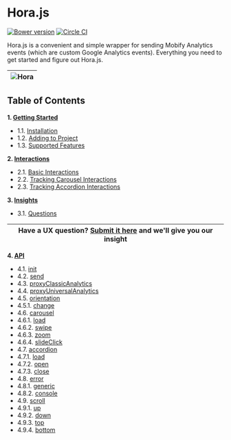 Hora.js
=====

[![Bower version](https://badge.fury.io/bo/hora.js.svg)](http://badge.fury.io/bo/hora.js)
[![Circle CI](https://circleci.com/gh/mobify/hora.js.svg?style=shield)](https://circleci.com/gh/mobify/hora.js)

Hora.js is a convenient and simple wrapper for sending Mobify Analytics events (which are custom Google Analytics events). Everything you need to get started and figure out Hora.js.

| ![Hora](https://s3.amazonaws.com/uploads.hipchat.com/15359/425065/PbAANygwM20lNpS/hora.png) |
|-----|

## Table of Contents
**1. [Getting Started](https://github.com/mobify/hora.js/wiki/Getting-Started)**

* 1.1. [Installation](https://github.com/mobify/hora.js/wiki/Getting-Started#11-installation)
* 1.2. [Adding to Project](https://github.com/mobify/hora.js/wiki/Getting-Started#12-adding-to-project)
* 1.3. [Supported Features](https://github.com/mobify/hora.js/wiki/Getting-Started#13-supported-features)

**2. [Interactions](https://github.com/mobify/hora.js/wiki/Interactions)**

* 2.1. [Basic Interactions](https://github.com/mobify/hora.js/wiki/Interactions#21-basic-interactions)
* 2.2. [Tracking Carousel Interactions](https://github.com/mobify/hora.js/wiki/Interactions#23-tracking-carousel-interactions)
* 2.3. [Tracking Accordion Interactions](https://github.com/mobify/hora.js/wiki/Interactions#24-tracking-accordion-interactions)

**3. [Insights](https://github.com/mobify/hora.js/wiki/Insights)**

* 3.1. [Questions](https://github.com/mobify/hora.js/wiki/Insights#questions)

| Have a UX question? [Submit it here](https://github.com/mobify/hora.js/wiki/Submit-an-Insight) and we'll give you our insight |
|-----|

**4. [API](https://github.com/mobify/hora.js/wiki/API)**

* 4.1. [init](https://github.com/mobify/hora.js/wiki/API#horainit)
* 4.2. [send](https://github.com/mobify/hora.js/wiki/API#horasend)
* 4.3. [proxyClassicAnalytics](https://github.com/mobify/hora.js/wiki/API#horaproxyclassicanalytics)
* 4.4. [proxyUniversalAnalytics](https://github.com/mobify/hora.js/wiki/API#horaproxyuniversalanalytics)
* 4.5. [orientation](https://github.com/mobify/hora.js/wiki/API#horaorientation)
 * 4.5.1. [change](https://github.com/mobify/hora.js/wiki/API#horaorientationchange)
* 4.6. [carousel](https://github.com/mobify/hora.js/wiki/API#horacarousel)
 * 4.6.1. [load](https://github.com/mobify/hora.js/wiki/API#horacarouselload)
 * 4.6.2. [swipe](https://github.com/mobify/hora.js/wiki/API#horacarouselswipe)
 * 4.6.3. [zoom](https://github.com/mobify/hora.js/wiki/API#horacarouselzoom)
 * 4.6.4. [slideClick](https://github.com/mobify/hora.js/wiki/API#horacarouselslideClick)
* 4.7. [accordion](https://github.com/mobify/hora.js/wiki/API#horaaccordion)
 * 4.7.1. [load](https://github.com/mobify/hora.js/wiki/API#horaaccordionload)
 * 4.7.2. [open](https://github.com/mobify/hora.js/wiki/API#horaaccordionopen)
 * 4.7.3. [close](https://github.com/mobify/hora.js/wiki/API#horaaccordionclose)
* 4.8. [error](https://github.com/mobify/hora.js/wiki/API#horaerror)
 * 4.8.1. [generic](https://github.com/mobify/hora.js/wiki/API#horaerrorgeneric)
 * 4.8.2. [console](https://github.com/mobify/hora.js/wiki/API#horaerrorconsole)
* 4.9. [scroll](https://github.com/mobify/hora.js/wiki/API#horascroll)
 * 4.9.1. [up](https://github.com/mobify/hora.js/wiki/API#horascrollup)
 * 4.9.2. [down](https://github.com/mobify/hora.js/wiki/API#horascrolldown)
 * 4.9.3. [top](https://github.com/mobify/hora.js/wiki/API#horascrolltop)
 * 4.9.4. [bottom](https://github.com/mobify/hora.js/wiki/API#horascrollbottom)
